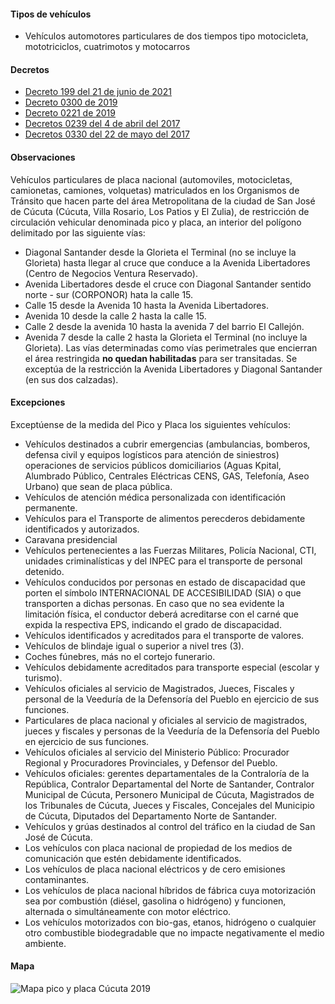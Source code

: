 #### Tipos de vehículos

- Vehículos automotores particulares de dos tiempos tipo motocicleta, mototriciclos, cuatrimotos y motocarros

#### Decretos

- [Decreto 199 del 21 de junio de 2021](/cucuta/decreto-199-del-21-de-junio-de-2021.pdf)
- [Decreto 0300 de 2019](/cucuta/decreto-0300-de-2019.pdf)
- [Decreto 0221 de 2019](/cucuta/decreto-0221-de-2019.pdf)
- [Decretos 0239 del 4 de abril del 2017](http://www.areacucuta.com/wp-content/uploads/2017/04/Decreto-Pico-y-Placa-Placa-y-D%C3%ADa.pdf)
- [Decretos 0330 del 22 de mayo del 2017](http://cucutaonline.com/wp-content/uploads/2017/05/Decreto-0330-pico-placa-modificado.pdf)

#### Observaciones

Vehículos particulares de placa nacional (automoviles, motocicletas, camionetas, camiones, volquetas) matriculados en los Organismos de Tránsito que hacen parte del área Metropolitana de la ciudad de San José de Cúcuta (Cúcuta, Villa Rosario, Los Patios y El Zulia), de restricción de circulación vehicular denominada pico y placa, an interior del polígono delimitado por las siguiente vías:

- Diagonal Santander desde la Glorieta el Terminal (no se incluye la Glorieta) hasta llegar al cruce que conduce a la Avenida Libertadores (Centro de Negocios Ventura Reservado).
- Avenida Libertadores desde el cruce con Diagonal Santander sentido norte - sur (CORPONOR) hata la calle 15.
- Calle 15 desde la Avenida 10 hasta la Avenida Libertadores.
- Avenida 10 desde la calle 2 hasta la calle 15.
- Calle 2 desde la avenida 10 hasta la avenida 7 del barrio El Callejón.
- Avenida 7 desde la calle 2 hasta la Glorieta el Terminal (no incluye la Glorieta).
  Las vías determinadas como vías perimetrales que encierran el área restringida **no quedan habilitadas** para ser transitadas. Se exceptúa de la restricción la Avenida Libertadores y Diagonal Santander (en sus dos calzadas).

#### Excepciones

Exceptúense de la medida del Pico y Placa los siguientes vehículos:

- Vehículos destinados a cubrir emergencias (ambulancias, bomberos, defensa civil y equipos logísticos para atención de siniestros) operaciones de servicios públicos domiciliarios (Aguas Kpital, Alumbrado Público, Centrales Eléctricas CENS, GAS, Telefonía, Aseo Urbano) que sean de placa pública.
- Vehículos de atención médica personalizada con identificación permanente.
- Vehículos para el Transporte de alimentos perecderos debidamente identificados y autorizados.
- Caravana presidencial
- Vehículos pertenecientes a las Fuerzas Militares, Policía Nacional, CTI, unidades criminalísticas y del INPEC para el transporte de personal detenido.
- Vehículos conducidos por personas en estado de discapacidad que porten el símbolo INTERNACIONAL DE ACCESIBILIDAD (SIA) o que transporten a dichas personas. En caso que no sea evidente la limitación física, el conductor deberá acreditarse con el carné que expida la respectiva EPS, indicando el grado de discapacidad.
- Vehículos identificados y acreditados para el transporte de valores.
- Vehículos de blindaje igual o superior a nivel tres (3).
- Coches fúnebres, más no el cortejo funerario.
- Vehículos debidamente acreditados para transporte especial (escolar y turismo).
- Vehículos oficiales al servicio de Magistrados, Jueces, Fiscales y personal de la Veeduría de la Defensoría del Pueblo en ejercicio de sus funciones.
- Particulares de placa nacional y oficiales al servicio de magistrados, jueces y fiscales y personas de la Veeduría de la Defensoría del Pueblo en ejercicio de sus funciones.
- Vehículos oficiales al servicio del Ministerio Público: Procurador Regional y Procuradores Provinciales, y Defensor del Pueblo.
- Vehículos oficiales: gerentes departamentales de la Contraloría de la República, Contralor Departamental del Norte de Santander, Contralor Municipal de Cúcuta, Personero Municipal de Cúcuta, Magistrados de los Tribunales de Cúcuta, Jueces y Fiscales, Concejales del Municipio de Cúcuta, Diputados del Departamento Norte de Santander.
- Vehículos y grúas destinados al control del tráfico en la ciudad de San José de Cúcuta.
- Los vehículos con placa nacional de propiedad de los medios de comunicación que estén debidamente identificados.
- Los vehículos de placa nacional eléctricos y de cero emisiones contaminantes.
- Los vehículos de placa nacional híbridos de fábrica cuya motorización sea por combustión (diésel, gasolina o hidrógeno) y funcionen, alternada o simultáneamente con motor eléctrico.
- Los vehículos motorizados con bio-gas, etanos, hidrógeno o cualquier otro combustible biodegradable que no impacte negativamente el medio ambiente.

#### Mapa

![Mapa pico y placa Cúcuta 2019](/cucuta/mapa-pico-y-placa-cucuta-2019.jpg)
